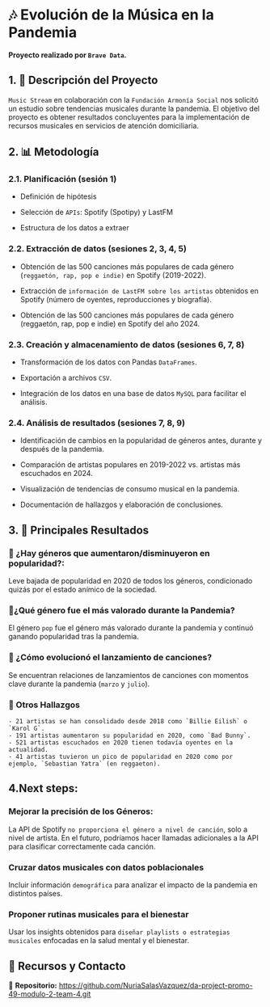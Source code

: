#  🎶 Evolución de la Música en la Pandemia
**Proyecto realizado por `Brave Data`.**

## 1. 📍 Descripción del Proyecto

`Music Stream` en colaboración con la `Fundación Armonía Social` nos solicitó un estudio sobre tendencias musicales durante la pandemia. El objetivo del proyecto es obtener resultados concluyentes para la implementación de recursos musicales en servicios de atención domiciliaria.


## 2. 📊 Metodología

### 2.1. Planificación (sesión 1)
- Definición de hipótesis

- Selección de `APIs`: Spotify (Spotipy) y LastFM

- Estructura de los datos a extraer


### 2.2. Extracción de datos (sesiones 2, 3, 4, 5)
- Obtención de las 500 canciones más populares de cada género (`reggaetón, rap, pop e indie)` en Spotify (2019-2022).

- Extracción de `información de LastFM sobre los artistas` obtenidos en Spotify (número de oyentes, reproducciones y biografía).

- Obtención de las 500 canciones más populares de cada género (reggaetón, rap, pop e indie) en Spotify del año 2024.

### 2.3. Creación y almacenamiento de datos (sesiones 6, 7, 8) 
- Transformación de los datos con Pandas `DataFrames`.

- Exportación a archivos `CSV`.

- Integración de los datos en una base de datos `MySQL` para facilitar el análisis.

### 2.4. Análisis de resultados (sesiones 7, 8, 9) 
- Identificación de cambios en la popularidad de géneros antes, durante y después de la pandemia.

- Comparación de artistas populares en 2019-2022 vs. artistas más escuchados en 2024.

- Visualización de tendencias de consumo musical en la pandemia.

- Documentación de hallazgos y elaboración de conclusiones.


## 3.  📌 Principales Resultados

### 🎼  ¿Hay géneros que aumentaron/disminuyeron en popularidad?:

Leve bajada de popularidad en 2020 de todos los géneros, condicionado quizás por el estado anímico de la sociedad.

### 🎤¿Qué género fue el más valorado durante la Pandemia?

El género `pop` fue el género más valorado durante la pandemia y continuó ganando popularidad tras la pandemia.

### 📆 ¿Cómo evolucionó el lanzamiento de canciones?

Se encuentran relaciones de lanzamientos de canciones con momentos clave durante la pandemia (`marzo` y `julio`).

### 🚀 Otros Hallazgos 
    - 21 artistas se han consolidado desde 2018 como `Billie Eilish` o `Karol G`.
    - 191 artistas aumentaron su popularidad en 2020, como `Bad Bunny`.
    - 521 artistas escuchados en 2020 tienen todavía oyentes en la actualidad.
    - 41 artistas tuvieron un pico de popularidad en 2020 como por ejemplo, `Sebastian Yatra` (en reggaeton).


## 4.Next steps:
### Mejorar la precisión de los Géneros: 
La API de Spotify `no proporciona el género a nivel de canción`, solo a nivel de artista. En el futuro, podríamos hacer llamadas adicionales a la API para clasificar correctamente cada canción.  

### Cruzar datos musicales con datos poblacionales 
Incluir información `demográfica` para analizar el impacto de la pandemia en distintos países.  

### Proponer rutinas musicales para el bienestar
Usar los insights obtenidos para `diseñar playlists o estrategias musicales` enfocadas en la salud mental y el bienestar.  
 
## 📎 Recursos y Contacto  
📂 **Repositorio:** https://github.com/NuriaSalasVazquez/da-project-promo-49-modulo-2-team-4.git
